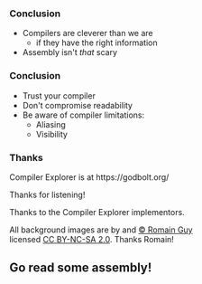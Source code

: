 <div class="white-bg">
<h3>Conclusion</h3>

<ul>
<li class="fragment">Compilers are cleverer than we are
  <ul><li class="fragment">if they have the right information</li></ul>
</li>
<li class="fragment">Assembly isn't <em>that</em> scary
</ul>
</div>


<div class="white-bg">
<h3>Conclusion</h3>

<ul>
<li>Trust your compiler</li>
<li>Don't compromise readability</li>
<li class="fragment">Be aware of compiler limitations:
<ul>
<li>Aliasing</li>
<li>Visibility</li>
</ul>
</li> 
</ul>
</div>


<div class="white-bg">
<h3>Thanks</h3>
<div>
<p>Compiler Explorer is at https://godbolt.org/</p>
<p>Thanks for listening!</p>
<p>Thanks to the Compiler Explorer implementors.</p>
<p>All background images are by and <a href="https://www.flickr.com/photos/romainguy/">&copy; Romain Guy</a>
<br>licensed <a href="https://creativecommons.org/licenses/by-nc-sa/2.0/#">CC BY-NC-SA 2.0</a>. Thanks Romain!</p>
</div>
<h2 class="fragment">Go read some assembly!</h2>
</div>
